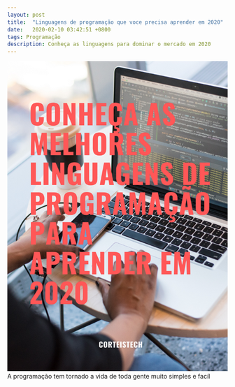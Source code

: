 ```yaml
---
layout: post
title:  "Linguagens de programação que voce precisa aprender em 2020"
date:   2020-02-10 03:42:51 +0800
tags: Programação
description: Conheça as linguagens para dominar o mercado em 2020
---
```

![Melhores linguagens de programação para aprender em 2020](../assets/images/2020.png)
A programação tem tornado a vida de toda gente muito simples e facíl
